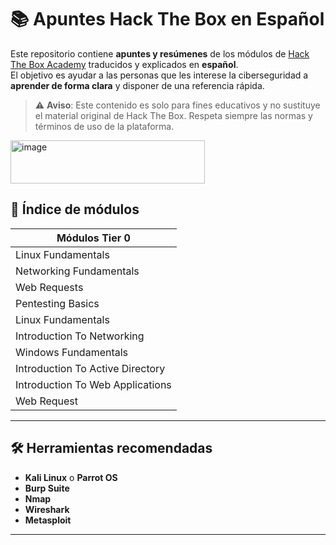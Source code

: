 # 📚 Apuntes Hack The Box en Español

Este repositorio contiene **apuntes y resúmenes** de los módulos de [Hack The Box Academy](https://academy.hackthebox.com/) traducidos y explicados en **español**.  
El objetivo es ayudar a las personas que les interese la ciberseguridad a **aprender de forma clara** y disponer de una referencia rápida.

> ⚠️ **Aviso**: Este contenido es solo para fines educativos y no sustituye el material original de Hack The Box. Respeta siempre las normas y términos de uso de la plataforma.

<img width="311" height="69" alt="image" src="https://github.com/user-attachments/assets/24da81b4-8450-49d4-9e8a-4ace074913e5" />

## 📖 Índice de módulos

| Módulos Tier 0 |
|--------|
| Linux Fundamentals | 
| Networking Fundamentals | 
| Web Requests | 
| Pentesting Basics | 
| Linux Fundamentals | 
| Introduction To Networking | 
| Windows Fundamentals | 
| Introduction To Active Directory |  
| Introduction To Web Applications |  
| Web Request | 
---

## 🛠 Herramientas recomendadas

- **Kali Linux** o **Parrot OS**
- **Burp Suite**
- **Nmap**
- **Wireshark**
- **Metasploit**

---

